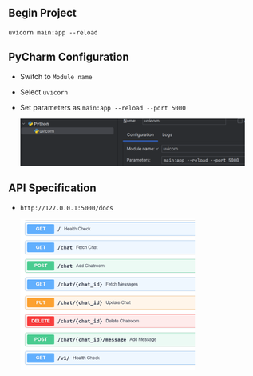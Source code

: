 
## Begin Project

```shell
uvicorn main:app --reload
```

## PyCharm Configuration

- Switch to `Module name`
- Select `uvicorn`
- Set parameters as `main:app --reload --port 5000`

    <img src="docs/config.png" alt="pyconfig" width="450"/>

## API Specification

- `http://127.0.0.1:5000/docs`

  <img src="docs/api_spec.png" alt="apis" width="350"/>
